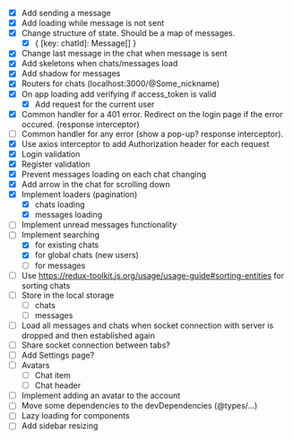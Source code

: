 - [x] Add sending a message
- [x] Add loading while message is not sent
- [x] Change structure of state. Should be a map of messages.
  - [x] { [key: chatId]: Message[] }
- [x] Change last message in the chat when message is sent
- [x] Add skeletons when chats/messages load
- [x] Add shadow for messages
- [x] Routers for chats (localhost:3000/@Some_nickname)
- [x] On app loading add verifying if access_token is valid
  - [x] Add request for the current user
- [x] Common handler for a 401 error. Redirect on the login page if the error occured. (response interceptor)
- [ ] Common handler for any error (show a pop-up? response interceptor).
- [x] Use axios interceptor to add Authorization header for each request
- [x] Login validation
- [x] Register validation
- [x] Prevent messages loading on each chat changing
- [x] Add arrow in the chat for scrolling down
- [x] Implement loaders (pagination)
  - [x] chats loading
  - [x] messages loading
- [ ] Implement unread messages functionality
- [ ] Implement searching
  - [x] for existing chats
  - [x] for global chats (new users)
  - [ ] for messages
- [ ] Use https://redux-toolkit.js.org/usage/usage-guide#sorting-entities for sorting chats
- [ ] Store in the local storage
  - [ ] chats
  - [ ] messages
- [ ] Load all messages and chats when socket connection with server is dropped and then established again
- [ ] Share socket connection between tabs?
- [ ] Add Settings page?
- [ ] Avatars
  - [ ] Chat item
  - [ ] Chat header
- [ ] Implement adding an avatar to the account
- [ ] Move some dependencies to the devDependencies (@types/...)
- [ ] Lazy loading for components
- [ ] Add sidebar resizing

